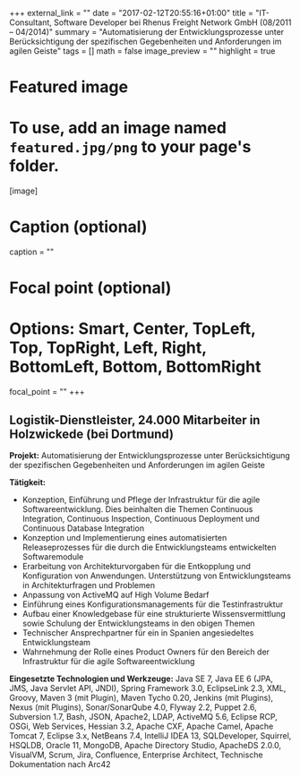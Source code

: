 +++
external_link = ""
date = "2017-02-12T20:55:16+01:00"
title = "IT-Consultant, Software Developer bei Rhenus Freight Network GmbH (08/2011 – 04/2014)"
summary = "Automatisierung der Entwicklungsprozesse unter Berücksichtigung der spezifischen Gegebenheiten und Anforderungen im agilen Geiste"
tags = []
math = false
image_preview = ""
highlight = true


# Featured image
# To use, add an image named `featured.jpg/png` to your page's folder.
[image]
# Caption (optional)
caption = ""

# Focal point (optional)
# Options: Smart, Center, TopLeft, Top, TopRight, Left, Right, BottomLeft, Bottom, BottomRight
focal_point = ""
+++
## Logistik-Dienstleister, 24.000 Mitarbeiter in Holzwickede (bei Dortmund)

**Projekt:** Automatisierung der Entwicklungsprozesse unter Berücksichtigung der spezifischen Gegebenheiten und Anforderungen im agilen Geiste

**Tätigkeit:**

* Konzeption, Einführung und Pflege der Infrastruktur für die agile Softwareentwicklung. Dies beinhalten die Themen Continuous Integration, Continuous Inspection, Continuous Deployment und  Continuous Database Integration
* Konzeption und Implementierung eines automatisierten Releaseprozesses für die durch die Entwicklungsteams entwickelten Softwaremodule
* Erarbeitung von Architekturvorgaben für die Entkopplung und Konfiguration von Anwendungen. Unterstützung von Entwicklungsteams in Architekturfragen und Problemen
* Anpassung von ActiveMQ auf High Volume Bedarf
* Einführung eines Konfigurationsmanagements für die Testinfrastruktur
* Aufbau einer Knowledgebase für eine strukturierte Wissensvermittlung sowie Schulung der Entwicklungsteams in den obigen Themen
* Technischer Ansprechpartner für ein in Spanien angesiedeltes Entwicklungsteam
* Wahrnehmung der Rolle eines Product Owners für den Bereich der Infrastruktur für die agile Softwareentwicklung

**Eingesetzte Technologien und Werkzeuge:** Java SE 7, Java EE 6 (JPA, JMS, Java Servlet API, JNDI), Spring Framework 3.0, EclipseLink 2.3, XML, Groovy, Maven 3 (mit Plugin), Maven Tycho 0.20, Jenkins (mit Plugins), Nexus (mit Plugins), Sonar/SonarQube 4.0, Flyway 2.2, Puppet 2.6, Subversion 1.7, Bash, JSON,  Apache2, LDAP, ActiveMQ 5.6, Eclipse RCP, OSGi, Web Services, Hessian 3.2, Apache CXF, Apache Camel, Apache Tomcat 7, Eclipse 3.x, NetBeans 7.4, IntelliJ IDEA 13, SQLDeveloper, Squirrel, HSQLDB, Oracle 11, MongoDB, Apache Directory Studio, ApacheDS 2.0.0, VisualVM, Scrum, Jira, Confluence, Enterprise Architect, Technische Dokumentation nach Arc42
